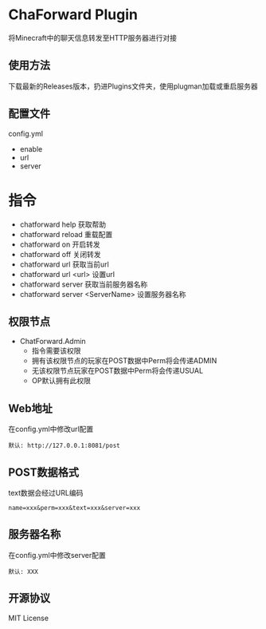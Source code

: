 # ChaForward Plugin  
将Minecraft中的聊天信息转发至HTTP服务器进行对接  
## 使用方法
下载最新的Releases版本，扔进Plugins文件夹，使用plugman加载或重启服务器  
## 配置文件
config.yml  
 - enable
 - url
 - server
# 指令
 - chatforward help  获取帮助
 - chatforward reload  重载配置
 - chatforward on  开启转发
 - chatforward off  关闭转发
 - chatforward url  获取当前url
 - chatforward url \<url\>  设置url
 - chatforward server  获取当前服务器名称
 - chatforward server \<ServerName\>  设置服务器名称
## 权限节点
 - ChatForward.Admin  
   - 指令需要该权限  
   - 拥有该权限节点的玩家在POST数据中Perm将会传递ADMIN  
   - 无该权限节点玩家在POST数据中Perm将会传递USUAL  
   - OP默认拥有此权限  
## Web地址
在config.yml中修改url配置  
```
默认: http://127.0.0.1:8081/post  
```
## POST数据格式
text数据会经过URL编码
```$xslt
name=xxx&perm=xxx&text=xxx&server=xxx  
```
## 服务器名称
在config.yml中修改server配置  
```
默认: XXX  
```
## 开源协议
MIT License